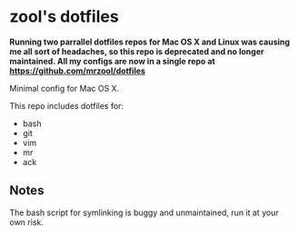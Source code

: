 zool's dotfiles
===============

__Running two parrallel dotfiles repos for Mac OS X and Linux was causing me all sort of headaches, so this repo is deprecated and no longer maintained. All my configs are now in a single repo at https://github.com/mrzool/dotfiles__ 

Minimal config for Mac OS X.

This repo includes dotfiles for:

- bash
- git
- vim
- mr
- ack


Notes
-----

The bash script for symlinking is buggy and unmaintained, run it at your own risk.
